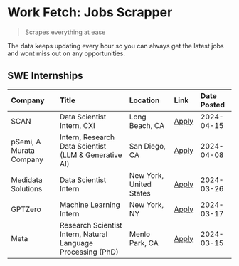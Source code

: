 # Work Fetch: Jobs Scrapper
> Scrapes everything at ease

The data keeps updating every hour so you can always get the latest jobs and wont miss out on any opportunities.

## SWE Internships
<!--START_SECTION:workfetch-->
| Company                 | Title                                                        | Location                | Link                                                                                                                                                                                                                                                                         | Date Posted   |
|:------------------------|:-------------------------------------------------------------|:------------------------|:-----------------------------------------------------------------------------------------------------------------------------------------------------------------------------------------------------------------------------------------------------------------------------|:--------------|
| SCAN                    | Data Scientist Intern, CXI                                   | Long Beach, CA          | [Apply](https://www.linkedin.com/jobs/view/data-scientist-intern-cxi-at-scan-3899690492?position=7&pageNum=0&refId=Lu5pIHnuQmB7xZE023ai3A%3D%3D&trackingId=eVjB%2BNc2eLhrAGXRNHdaAQ%3D%3D&trk=public_jobs_jserp-result_search-card)                                          | 2024-04-15    |
| pSemi, A Murata Company | Intern, Research Data Scientist (LLM & Generative AI)        | San Diego, CA           | [Apply](https://www.linkedin.com/jobs/view/intern-research-data-scientist-llm-generative-ai-at-psemi-a-murata-company-3887074168?position=2&pageNum=0&refId=Lu5pIHnuQmB7xZE023ai3A%3D%3D&trackingId=s7CdZuoboXjl%2F61tRRriHg%3D%3D&trk=public_jobs_jserp-result_search-card) | 2024-04-08    |
| Medidata Solutions      | Data Scientist Intern                                        | New York, United States | [Apply](https://www.linkedin.com/jobs/view/data-scientist-intern-at-medidata-solutions-3810253704?position=6&pageNum=0&refId=Lu5pIHnuQmB7xZE023ai3A%3D%3D&trackingId=bmnDwyQaNpB64BRRP3PHwg%3D%3D&trk=public_jobs_jserp-result_search-card)                                  | 2024-03-26    |
| GPTZero                 | Machine Learning Intern                                      | New York, NY            | [Apply](https://www.linkedin.com/jobs/view/machine-learning-intern-at-gptzero-3860723963?position=5&pageNum=0&refId=Lu5pIHnuQmB7xZE023ai3A%3D%3D&trackingId=Q4L7v78CJnfPguHDPku28Q%3D%3D&trk=public_jobs_jserp-result_search-card)                                           | 2024-03-17    |
| Meta                    | Research Scientist Intern, Natural Language Processing (PhD) | Menlo Park, CA          | [Apply](https://www.linkedin.com/jobs/view/research-scientist-intern-natural-language-processing-phd-at-meta-3858718375?position=8&pageNum=0&refId=Lu5pIHnuQmB7xZE023ai3A%3D%3D&trackingId=26I%2FvaYQUSHnJs5r6vgy8w%3D%3D&trk=public_jobs_jserp-result_search-card)          | 2024-03-15    |
<!--END_SECTION:workfetch-->
